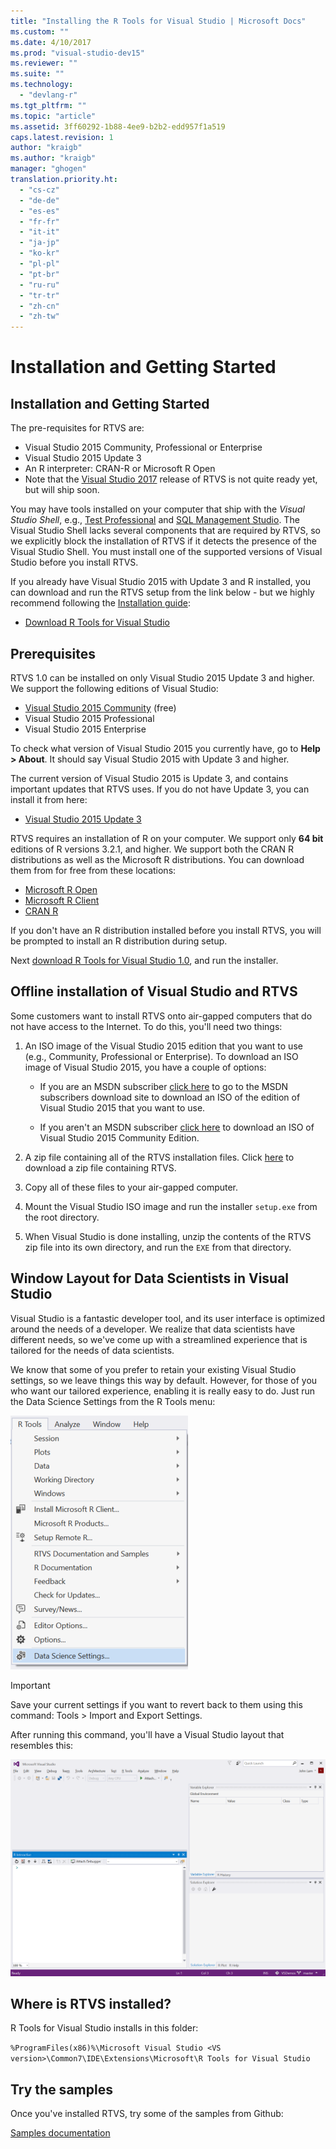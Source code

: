 ```yaml
---
title: "Installing the R Tools for Visual Studio | Microsoft Docs"
ms.custom: ""
ms.date: 4/10/2017
ms.prod: "visual-studio-dev15"
ms.reviewer: ""
ms.suite: ""
ms.technology:
  - "devlang-r"
ms.tgt_pltfrm: ""
ms.topic: "article"
ms.assetid: 3ff60292-1b88-4ee9-b2b2-edd957f1a519
caps.latest.revision: 1
author: "kraigb"
ms.author: "kraigb"
manager: "ghogen"
translation.priority.ht:
  - "cs-cz"
  - "de-de"
  - "es-es"
  - "fr-fr"
  - "it-it"
  - "ja-jp"
  - "ko-kr"
  - "pl-pl"
  - "pt-br"
  - "ru-ru"
  - "tr-tr"
  - "zh-cn"
  - "zh-tw"
---
```


# Installation and Getting Started



## Installation and Getting Started

The pre-requisites for RTVS are: 

* Visual Studio 2015 Community, Professional or Enterprise
* Visual Studio 2015 Update 3
* An R interpreter: CRAN-R or Microsoft R Open
* Note that the [Visual Studio 2017](https://www.visualstudio.com/vs/whatsnew/) release of RTVS is not quite ready yet, but will ship soon.

You may have tools installed on your computer that ship with the *Visual Studio Shell*, e.g., [Test
Professional](https://www.microsoft.com/download/details.aspx?id=48154) and [SQL Management Studio](https://docs.microsoft.com/sql/ssms/download-sql-server-management-studio-ssms). The Visual Studio Shell lacks several components that are required by RTVS, so we explicitly block the installation of RTVS if it detects the presence of the Visual Studio Shell. You must install one of the supported versions of Visual Studio before you install RTVS.

If you already have Visual Studio 2015 with Update 3 and R installed, you can download and run the RTVS setup from the link below - but we highly recommend following the [Installation guide](installation.md):

* [Download R Tools for Visual Studio](https://aka.ms/rtvs-current)


## Prerequisites

RTVS 1.0 can be installed on only Visual Studio 2015 Update 3 and higher. We support the following editions of Visual Studio:

* [Visual Studio 2015 Community](https://www.visualstudio.com/products/visual-studio-community-vs.aspx) (free)
* Visual Studio 2015 Professional 
* Visual Studio 2015 Enterprise

To check what version of Visual Studio 2015 you currently have, go to **Help > About**. It should say Visual Studio 2015 with Update 3 and higher.

The current version of Visual Studio 2015 is Update 3, and contains important updates that RTVS uses. If you do not have Update 3, you can install it from here:

* [Visual Studio 2015 Update 3](http://go.microsoft.com/fwlink/?LinkId=691129)

RTVS requires an installation of R on your computer. We support only **64 bit** editions of R versions 3.2.1, and higher. We support both the CRAN R distributions as well as the Microsoft R distributions. You can download them from for free from these locations:

* [Microsoft R Open](https://mran.microsoft.com/download/)
* [Microsoft R Client](https://msdn.microsoft.com/microsoft-r/r-client-get-started)
* [CRAN R](https://cran.r-project.org/bin/windows/base/)

If you don't have an R distribution installed before you install RTVS, you will be prompted to install an R distribution during setup.

Next [download R Tools for Visual Studio 1.0](https://aka.ms/rtvs-current), and run the installer.

## Offline installation of Visual Studio and RTVS

Some customers want to install RTVS onto air-gapped computers that do not have access to the Internet. To do this, you'll need two things:

1. An ISO image of the Visual Studio 2015 edition that you want to use (e.g., Community, Professional or Enterprise). To download an ISO image of Visual    Studio 2015, you have a couple of options:

    * If you are an MSDN subscriber [click here](https://msdn.microsoft.com/subscriptions/hh442898.aspx) to go to the MSDN subscribers download site to download an ISO of the edition of Visual Studio 2015 that you want to use.

    * If you aren't an MSDN subscriber [click here](https://www.microsoft.com/download/details.aspx?id=48146) to download an ISO of Visual Studio 2015 Community Edition.

1. A zip file containing all of the RTVS installation files. Click [here](https://aka.ms/rtvs-current-zip) to download a zip file containing RTVS.

1. Copy all of these files to your air-gapped computer. 
1. Mount the Visual Studio ISO image and run the installer `setup.exe` from the root directory.
1. When Visual Studio is done installing, unzip the contents of the RTVS zip file into its own directory, and run the `EXE` from that directory.

## Window Layout for Data Scientists in Visual Studio

Visual Studio is a fantastic developer tool, and its user interface is optimized around the needs of a developer. We realize that data scientists have different needs, so we've come up with a streamlined experience that is tailored for the needs of data scientists.

We know that some of you prefer to retain your existing Visual Studio settings, so we leave things this way by default. However, for those of you who want our tailored experience, enabling it is really easy to do. Just run the Data Science Settings from the R Tools menu:

![](media/installation-data-scientist-layout.png)

> [!Important]		
> Save your current settings if you want to revert back to them using this command: Tools > Import and Export Settings.

After running this command, you'll have a Visual Studio layout that resembles this:

![](media/installation-data-scientist-layout-result.png)

## Where is RTVS installed?

R Tools for Visual Studio installs in this folder:

`%ProgramFiles(x86)%\Microsoft Visual Studio <VS version>\Common7\IDE\Extensions\Microsoft\R Tools for Visual Studio`

## Try the samples

Once you've installed RTVS, try some of the samples from Github:

[Samples documentation](samples.md)

